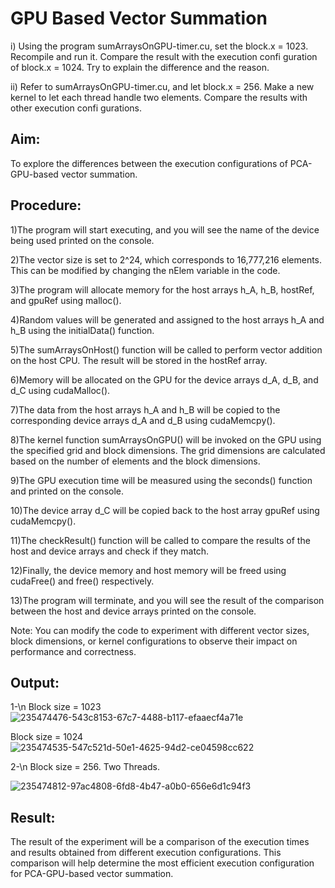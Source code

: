# GPU Based Vector Summation
i) Using the program sumArraysOnGPU-timer.cu, set the block.x = 1023. Recompile and run it. Compare the result with the execution confi guration of block.x = 1024. Try to explain the difference and the reason.

ii) Refer to sumArraysOnGPU-timer.cu, and let block.x = 256. Make a new kernel to let each thread handle two elements. Compare the results with other execution confi gurations.
## Aim:
To explore the differences between the execution configurations of PCA-GPU-based vector summation.

## Procedure:
1)The program will start executing, and you will see the name of the device being used printed on the console.

2)The vector size is set to 2^24, which corresponds to 16,777,216 elements. This can be modified by changing the nElem variable in the code.

3)The program will allocate memory for the host arrays h_A, h_B, hostRef, and gpuRef using malloc().

4)Random values will be generated and assigned to the host arrays h_A and h_B using the initialData() function.

5)The sumArraysOnHost() function will be called to perform vector addition on the host CPU. The result will be stored in the hostRef array.

6)Memory will be allocated on the GPU for the device arrays d_A, d_B, and d_C using cudaMalloc().

7)The data from the host arrays h_A and h_B will be copied to the corresponding device arrays d_A and d_B using cudaMemcpy().

8)The kernel function sumArraysOnGPU() will be invoked on the GPU using the specified grid and block dimensions. The grid dimensions are calculated based on the number of elements and the block dimensions.

9)The GPU execution time will be measured using the seconds() function and printed on the console.

10)The device array d_C will be copied back to the host array gpuRef using cudaMemcpy().

11)The checkResult() function will be called to compare the results of the host and device arrays and check if they match.

12)Finally, the device memory and host memory will be freed using cudaFree() and free() respectively.

13)The program will terminate, and you will see the result of the comparison between the host and device arrays printed on the console.

  Note: You can modify the code to experiment with different vector sizes, block dimensions, or kernel configurations to observe their impact on performance and correctness.

## Output:
1-\n
Block size = 1023
![235474476-543c8153-67c7-4488-b117-efaaecf4a71e](https://github.com/ragav-47/PCA-GPU-based-vector-summation.-Explore-the-differences./assets/75235488/8d073fc9-1db9-4b60-9fda-f174091171ee)

Block size = 1024
![235474535-547c521d-50e1-4625-94d2-ce04598cc622](https://github.com/ragav-47/PCA-GPU-based-vector-summation.-Explore-the-differences./assets/75235488/e894c57c-c5f1-4852-b60c-5e1a891b0caf)

2-\n
Block size = 256. Two Threads.

![235474812-97ac4808-6fd8-4b47-a0b0-656e6d1c94f3](https://github.com/ragav-47/PCA-GPU-based-vector-summation.-Explore-the-differences./assets/75235488/87e7e457-35bc-412f-b419-c6707500c54d)


## Result:
The result of the experiment will be a comparison of the execution times and results obtained from different execution configurations. This comparison will help determine the most efficient execution configuration for PCA-GPU-based vector summation.
